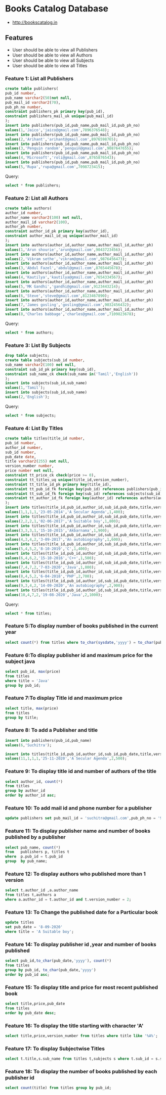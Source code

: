# Books Catalog Database
* http://bookscatalog.in


## Features
* User should be able to view all Publishers
* User should be able to view all Authors
* User should be able to view all Subjects
* User should be able to view all Titles

### Feature 1: List all Publishers
```sql
create table publishers(
pub_id number,
pub_name varchar2(50)not null,
pub_mail_id varchar2(70),
pub_ph_no number,
constraint publishers_pk primary key(pub_id),
constraint publishers_mail_uk unique(pub_mail_id)
);
insert into publishers(pub_id,pub_name,pub_mail_id,pub_ph_no)
values(1,'Jaico','jaico@gmail.com',7896376548);
insert into publishers(pub_id,pub_name,pub_mail_id,pub_ph_no)
values(2,'Arihant','arihant@gmail.com',8976598765);
insert into publishers(pub_id,pub_name,pub_mail_id,pub_ph_no)
values(3,'Penguin random','penguin@gmail.com',9087647655);
insert into publishers(pub_id,pub_name,pub_mail_id,pub_ph_no)
values(4,'Microsoft','roli@gmail.com',8765876543);
insert into publishers(pub_id,pub_name,pub_mail_id,pub_ph_no)
values(5,'Rupa','rupa@gmail.com',7098723415);

```
Query:
```sql
select * from publishers;
```

### Feature 2: List all Authors
```sql
create table authors(
author_id number,
author_name varchar2(100) not null,
author_mail_id varchar2(100),
author_ph number,
constraint author_id_pk primary key(author_id),
constraint author_mail_id_uq unique(author_mail_id)
);
insert into authors(author_id,author_name,author_mail_id,author_ph)
values(1,'Arun shourie','arun@gmail.com',9043723456);
insert into authors(author_id,author_name,author_mail_id,author_ph)
values(2,'Vikram sethe','vikram@gmail.com',9876456473);
insert into authors(author_id,author_name,author_mail_id,author_ph)
values(3,'Abdul Fazel','abdul@gmail.com',8765445678);
insert into authors(author_id,author_name,author_mail_id,author_ph)
values(4,'Kautilya','kautilya@gmail.com',7654334567);
insert into authors(author_id,author_name,author_mail_id,author_ph)
values(5,'MK Gandhi','gandhi@gmail.com',9123443214);
insert into authors(author_id,author_name,author_mail_id,author_ph)
values(6,'Steve','steve@gmail.com',8123467890);
insert into authors(author_id,author_name,author_mail_id,author_ph)
values(7,'James gosling','gosling@gmail.com',9032456432);
insert into authors(author_id,author_name,author_mail_id,author_ph)
values(8,'Charles babbage','charles@gmail.com',7109823678);
```
Query:
```sql
select * from authors;
```

### Feature 3: List By Subjects
```sql
drop table subjects;
create table subjects(sub_id number,
sub_name varchar2(100) not null,
constraint sub_id_pk primary key(sub_id),
constraint sub_name_ck check(sub_name in('Tamil','English'))
);
insert into subjects(sub_id,sub_name)
values(1,'Tamil');
insert into subjects(sub_id,sub_name)
values(2,'English');
```
Query:
```sql
select * from subjects;
```

### Feature 4: List By Titles
```sql
create table titles(title_id number,
pub_id number,
author_id number,
sub_id number,
pub_date date,
title varchar2(255) not null,
version_number number,
price number not null,
constraint tt_price_ck check(price >= 0),
constraint tt_titles_uq unique(title_id,version_number),
constraint tt_title_id_pk primary key(title_id),
constraint tt_pub_id_fk foreign key(pub_id) references publishers(pub_id),
constraint tt_sub_id_fk foreign key(sub_id) references subjects(sub_id),
constraint tt_author_id_fk foreign key(author_id) references authors(author_id)
);
insert into titles(title_id,pub_id,author_id,sub_id,pub_date,title,version_number,price)
values(1,1,1,1,'23-05-2014','A Secular Agenda',1,400);
insert into titles(title_id,pub_id,author_id,sub_id,pub_date,title,version_number,price)
values(2,2,2,1,'02-06-2017','A Suitable boy',1,800);
insert into titles(title_id,pub_id,author_id,sub_id,pub_date,title,version_number,price)
values(3,3,3,1,'15-10-2015','Akbarnama',1,900);
insert into titles(title_id,pub_id,author_id,sub_id,pub_date,title,version_number,price)
values(4,3,4,2,'3-09-2017','An autobiography',1,600);
insert into titles(title_id,pub_id,author_id,sub_id,pub_date,title,version_number,price)
values(5,4,5,2,'8-10-2019','C',1,400);
insert into titles(title_id,pub_id,author_id,sub_id,pub_date,title,version_number,price)
values(6,4,6,2,'15-10-2016','C++',1,500);
insert into titles(title_id,pub_id,author_id,sub_id,pub_date,title,version_number,price)
values(7,4,7,2,'7-03-2020','Java',1,800);
insert into titles(title_id,pub_id,author_id,sub_id,pub_date,title,version_number,price)
values(8,4,5,2,'6-04-2018','PHP',2,700);
insert into titles(title_id,pub_id,author_id,sub_id,pub_date,title,version_number,price)
values(9,3,4,2,'14-09-2020','An autobiography',2,900);
insert into titles(title_id,pub_id,author_id,sub_id,pub_date,title,version_number,price)
values(10,4,7,2,'19-08-2020','Java',2,1000);
```
Query:
```sql
select * from titles;
```
### Feature 5:To display number of books published in the current year
```sql
select count(*) from titles where to_char(sysdate,'yyyy') = to_char(pub_date,'yyyy');
```
### Feature 6:To display publisher id and maximum price for the subject java
```sql
select pub_id, max(price)
from titles
where title = 'Java'
group by pub_id;
```

### Feature 7:To display Title id and maximum price 
```sql
select title, max(price)
from titles
group by title;
```

### Feature 8: To add a Publisher and title
```sql
insert into publishers(pub_id,pub_name)
values(6,'Suchitra');

insert into titles(title_id,pub_id,author_id,sub_id,pub_date,title,version_number,price)
values(11,1,1,1,'25-11-2020','A Secular Agenda',2,500);
```

### Feature 9: To display title id and number of authors of the title
```sql
select author_id, count(*)
from titles
group by author_id 
order by author_id asc;
```


### Feature 10: To add mail id and phone number for a publisher
```sql
update publishers set pub_mail_id = 'suchitra@gmail.com',pub_ph_no = '9765321632' where pub_id = 6;
```

### Feature 11: To display publisher name and number of books published by a publisher
```sql
select pub_name, count(*)
from   publishers p, titles t
where  p.pub_id = t.pub_id
group  by pub_name;
```

### Feature 12: To display authors who published more than 1 version
```sql
select t.author_id ,a.author_name 
from titles t,authors a 
where a.author_id = t.author_id and t.version_number = 2;
```

### Feature 13: To Change the published date for a Particular book
```sql
update titles 
set pub_date = '8-09-2020' 
where title = 'A Suitable boy';
```

### Feature 14: To display publisher id ,year and number of books published
```sql
select pub_id,to_char(pub_date,'yyyy'), count(*)
from titles
group by pub_id, to_char(pub_date,'yyyy')
order by pub_id asc;
```

### Feature 15: To display title and price for most recent published book
```sql
select title,price,pub_date 
from titles 
order by pub_date desc;
```

### Feature 16: To display the title starting with character 'A'
```sql
select title,price,version_number from titles where title like '%A%';
```

### Feature 17: To display Subjectwise Titles
```sql
select t.title,s.sub_name from titles t,subjects s where t.sub_id = s.sub_id;
```

### Feature 18: To display the number of books published by each publisher id
```sql
select count(title) from titles group by pub_id;
```


